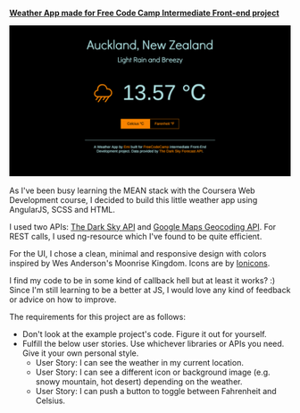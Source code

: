 **[Weather App made for Free Code Camp Intermediate Front-end project](https://www.freecodecamp.com/challenges/show-the-local-weather)**

![Screenshot of Weather App](./screencapt.png?raw=true "Screenshot")

As I've been busy learning the MEAN stack with the Coursera Web Development course, I decided to build this little weather app using AngularJS, SCSS and HTML.

I used two APIs: [The Dark Sky API](https://darksky.net/dev/) and [Google Maps Geocoding API](https://developers.google.com/maps/documentation/geocoding/start). For REST calls, I used ng-resource which I've found to be quite efficient.

For the UI, I chose a clean, minimal and responsive design with colors inspired by Wes Anderson's Moonrise Kingdom. Icons are by [Ionicons](http://ionicons.com/).

I find my code to be in some kind of callback hell but at least it works? :) Since I'm still learning to be a better at JS, I would love any kind of feedback or advice on how to improve.

The requirements for this project are as follows:

* Don't look at the example project's code. Figure it out for yourself.
* Fulfill the below user stories. Use whichever libraries or APIs you need. Give it your own personal style.
  * User Story: I can see the weather in my current location.
  * User Story: I can see a different icon or background image (e.g. snowy mountain, hot desert) depending on the weather.
  * User Story: I can push a button to toggle between Fahrenheit and Celsius.





